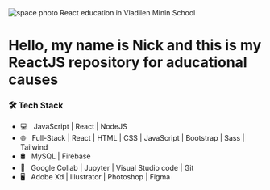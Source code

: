 <img src="https://parispeaceforum.org/wp-content/uploads/2021/10/NET-ZERO-SPACE-INITIATIVE-1.png" alt="space photo" />
React education in Vladilen Minin School
<h1>Hello, my name is Nick and this is my ReactJS repository for aducational causes</h1>
<h3>🛠 Tech Stack</h3>

- 💻 &nbsp; JavaScript | React | NodeJS  
- 🌐 &nbsp; Full-Stack | React | HTML | CSS | JavaScript | Bootstrap | Sass | Tailwind 
- 🛢 &nbsp; MySQL | Firebase
- 🔧 &nbsp; Google Collab | Jupyter | Visual Studio code  | Git
- 🖥 &nbsp; Adobe Xd | Illustrator | Photoshop | Figma
